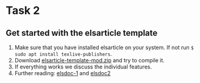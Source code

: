 # Task 2
## Get started with the elsarticle template

1. Make sure that you have installed elsarticle on your system. If not run ```$ sudo apt install texlive-publishers```.
2. Download [elsarticle-template-mod.zip](https://github.com/LochererM/WiA/blob/main/task2_elsarticle-template-mod.zip) and try to compile it.
3. If everything works we discuss the individual features.
4. Further reading: [elsdoc-1](https://www.elsevier.com/__data/assets/pdf_file/0008/56843/elsdoc-1.pdf) and [elsdoc2](https://www.elsevier.com/__data/assets/pdf_file/0009/56844/elsdoc2.pdf)
